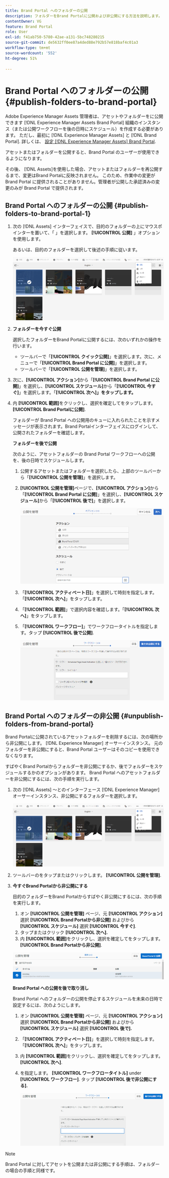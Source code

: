 ```yaml
---
title: Brand Portal へのフォルダーの公開
description: フォルダーをBrand Portalに公開および非公開にする方法を説明します。
contentOwner: VG
feature: Brand Portal
role: User
exl-id: f41ab750-5780-42ae-a131-5bc748280215
source-git-commit: de5632ff0ee87a4ded88e792b57e818baf4c01a3
workflow-type: tm+mt
source-wordcount: '552'
ht-degree: 51%

---
```


# Brand Portal へのフォルダーの公開 {#publish-folders-to-brand-portal}

Adobe Experience Manager Assets 管理者は、アセットやフォルダーをに公開できます [!DNL Experience Manager Assets Brand Portal] 組織のインスタンス（または公開ワークフローを後の日時にスケジュール）を作成する必要があります。 ただし、最初に [!DNL Experience Manager Assets] と [!DNL Brand Portal]. 詳しくは、 [設定 [!DNL Experience Manager Assets] Brand Portal](configure-aem-assets-with-brand-portal.md).

アセットまたはフォルダーを公開すると、Brand Portal のユーザーが使用できるようになります。

その後、 [!DNL Assets]を使用した場合、アセットまたはフォルダーを再公開するまで、変更はBrand Portalに反映されません。 このため、作業中の変更が Brand Portal に提供されることがありません。管理者が公開した承認済みの変更のみが Brand Portal で提供されます。

## Brand Portal へのフォルダーの公開 {#publish-folders-to-brand-portal-1}

1. 次の [!DNL Assets] インターフェイスで、目的のフォルダーの上にマウスポインターを置いて、「 」を選択します。 **[!UICONTROL 公開]** 」オプションを使用します。

   あるいは、目的のフォルダーを選択して後述の手順に従います。

   ![publish2bp](assets/publish2bp.png)

2. **フォルダーを今すぐ公開**

   選択したフォルダーをBrand Portalに公開するには、次のいずれかの操作を行います。

   * ツールバーで「**[!UICONTROL クイック公開]**」を選択します。次に、メニューで「**[!UICONTROL Brand Portal に公開]**」を選択します。
   * ツールバーで「**[!UICONTROL 公開を管理]**」を選択します。

3. 次に、**[!UICONTROL アクション]**&#x200B;から「**[!UICONTROL Brand Portal に公開]**」を選択し、**[!UICONTROL スケジュール]**&#x200B;から「**[!UICONTROL 今すぐ]**」を選択します。「**[!UICONTROL 次へ]」をタップします。**
4. 内 **[!UICONTROL 範囲]**&#x200B;をクリックし、選択を確定してをタップします。 **[!UICONTROL Brand Portalに公開]**.

   フォルダーが Brand Portal への公開用のキューに入れられたことを示すメッセージが表示されます。Brand Portalインターフェイスにログインして、公開されたフォルダーを確認します。

   **フォルダーを後で公開**

   次のように、アセットフォルダーの Brand Portal ワークフローへの公開を、後の日時でスケジュールします。

   1. 公開するアセットまたはフォルダーを選択したら、上部のツールバーから「**[!UICONTROL 公開を管理]**」を選択します。
   2. **[!UICONTROL 公開を管理]**&#x200B;ページで、**[!UICONTROL アクション]**&#x200B;から「**[!UICONTROL Brand Portal に公開]**」を選択し、**[!UICONTROL スケジュール]**&#x200B;から「**[!UICONTROL 後で]**」を選択します。

      ![publishlaterbp](assets/publishlaterbp.png)

   3. 「**[!UICONTROL アクティベート日]**」を選択して時刻を指定します。「**[!UICONTROL 次へ]**」をタップします。
   4. 「**[!UICONTROL 範囲]**」で選択内容を確認します。「**[!UICONTROL 次へ]**」をタップします。
   5. 「**[!UICONTROL ワークフロー]**」でワークフロータイトルを指定します。タップ **[!UICONTROL 後で公開]**.

      ![manageschedulepub](assets/manageschedulepub.png)

## Brand Portal へのフォルダーの非公開 {#unpublish-folders-from-brand-portal}

Brand Portalに公開されているアセットフォルダーを削除するには、次の場所から非公開にします。 [!DNL Experience Manager] オーサーインスタンス。 元のフォルダーを非公開にすると、Brand Portal ユーザーはそのコピーを使用できなくなります。

すばやくBrand Portalからフォルダーを非公開にするか、後でフォルダーをスケジュールするかのオプションがあります。 Brand Portal へのアセットフォルダーを非公開にするには、次の手順を実行します。

1. 次の [!DNL Assets] ～とのインターフェース [!DNL Experience Manager]  オーサーインスタンス、非公開にするフォルダーを選択します。

   ![publish2bp-1](assets/publish2bp-1.png)

2. ツールバーのをタップまたはクリックします。 **[!UICONTROL 公開を管理]**.

3. **今すぐBrand Portalから非公開にする**

   目的のフォルダーをBrand Portalからすばやく非公開にするには、次の手順を実行します。

   1. オン **[!UICONTROL 公開を管理]** ページ、元 **[!UICONTROL アクション]** 選択 **[!UICONTROL Brand Portalから非公開]** およびから **[!UICONTROL スケジュール]** 選択 **[!UICONTROL 今すぐ]**.
   2. タップまたはクリック **[!UICONTROL 次へ].**
   3. 内 **[!UICONTROL 範囲]**&#x200B;をクリックし、選択を確定してをタップします。 **[!UICONTROL Brand Portalから非公開]**.

   ![confirm-unpublish](assets/confirm-unpublish.png)

   **Brand Portal への公開を後で取り消し**

   Brand Portal へのフォルダーの公開を停止するスケジュールを未来の日時で設定するには、次のようにします。

   1. オン **[!UICONTROL 公開を管理]** ページ、元 **[!UICONTROL アクション]** 選択 **[!UICONTROL Brand Portalから非公開]** およびから **[!UICONTROL スケジュール]** 選択 **[!UICONTROL 後で].**
   2. 「**[!UICONTROL アクティベート日]**」を選択して時刻を指定します。「**[!UICONTROL 次へ]**」をタップします。
   3. 内 **[!UICONTROL 範囲]**&#x200B;をクリックし、選択を確定してをタップします。 **[!UICONTROL 次へ]**.
   4. を指定します。 **[!UICONTROL ワークフロータイトル]** under **[!UICONTROL ワークフロー]**. タップ **[!UICONTROL 後で非公開にする].**

      ![unpublishworkflows](assets/unpublishworkflows.png)


>[!NOTE]
>
>Brand Portal に対してアセットを公開または非公開にする手順は、フォルダーの場合の手順と同様です。
